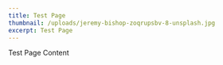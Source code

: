 ```yaml
---
title: Test Page
thumbnail: /uploads/jeremy-bishop-zoqrupsbv-8-unsplash.jpg
excerpt: Test Page
---
```

Test Page Content
